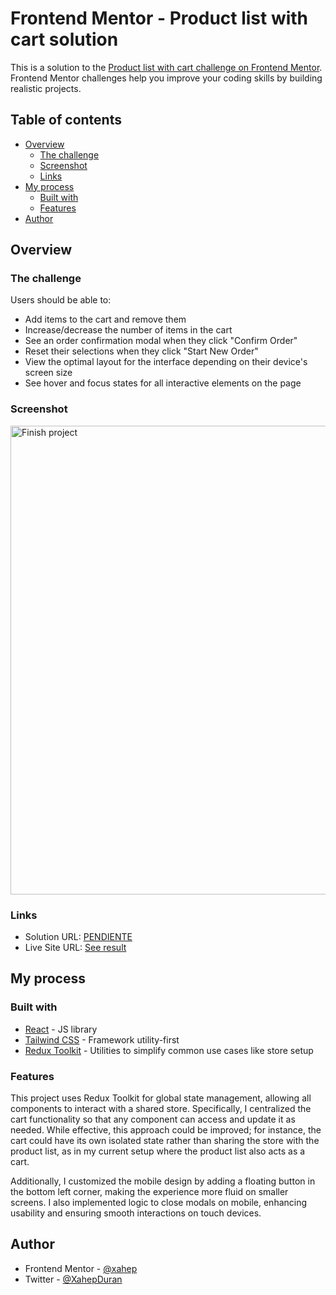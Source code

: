 # Frontend Mentor - Product list with cart solution

This is a solution to the [Product list with cart challenge on Frontend Mentor](https://www.frontendmentor.io/challenges/product-list-with-cart-5MmqLVAp_d). Frontend Mentor challenges help you improve your coding skills by building realistic projects. 

## Table of contents

- [Overview](#overview)
  - [The challenge](#the-challenge)
  - [Screenshot](#screenshot)
  - [Links](#links)
- [My process](#my-process)
  - [Built with](#built-with)
  - [Features](#features)
- [Author](#author)

## Overview

### The challenge

Users should be able to:

- Add items to the cart and remove them
- Increase/decrease the number of items in the cart
- See an order confirmation modal when they click "Confirm Order"
- Reset their selections when they click "Start New Order"
- View the optimal layout for the interface depending on their device's screen size
- See hover and focus states for all interactive elements on the page

### Screenshot

<img width="750" alt="Finish project" src="https://github.com/user-attachments/assets/4704025f-abd1-4b53-93b8-043bebc4b3ab">


### Links

- Solution URL: [PENDIENTE](https://your-solution-url.com)
- Live Site URL: [See result](https://xahep.github.io/product-list-with-cart/)

## My process

### Built with

- [React](https://reactjs.org/) - JS library
- [Tailwind CSS](https://tailwindcss.com/) - Framework utility-first
- [Redux Toolkit](https://redux-toolkit.js.org/) - Utilities to simplify common use cases like store setup

### Features

This project uses Redux Toolkit for global state management, allowing all components to interact with a shared store. Specifically, I centralized the cart functionality so that any component can access and update it as needed. While effective, this approach could be improved; for instance, the cart could have its own isolated state rather than sharing the store with the product list, as in my current setup where the product list also acts as a cart.

Additionally, I customized the mobile design by adding a floating button in the bottom left corner, making the experience more fluid on smaller screens. I also implemented logic to close modals on mobile, enhancing usability and ensuring smooth interactions on touch devices.

## Author

- Frontend Mentor - [@xahep](https://www.frontendmentor.io/profile/Xahep)
- Twitter - [@XahepDuran](https://twitter.com/XahepDuran)
